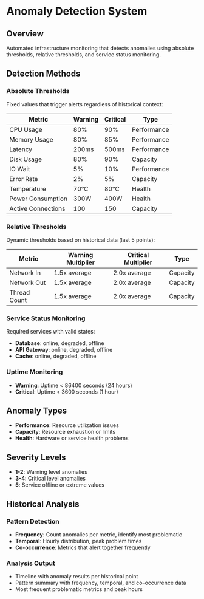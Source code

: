 # Anomaly Detection System

## Overview

Automated infrastructure monitoring that detects anomalies using absolute thresholds, relative thresholds, and service status monitoring.

## Detection Methods

### Absolute Thresholds
Fixed values that trigger alerts regardless of historical context:

| Metric | Warning | Critical | Type |
|--------|---------|----------|------|
| CPU Usage | 80% | 90% | Performance |
| Memory Usage | 80% | 85% | Performance |
| Latency | 200ms | 500ms | Performance |
| Disk Usage | 80% | 90% | Capacity |
| IO Wait | 5% | 10% | Performance |
| Error Rate | 2% | 5% | Capacity |
| Temperature | 70°C | 80°C | Health |
| Power Consumption | 300W | 400W | Health |
| Active Connections | 100 | 150 | Capacity |

### Relative Thresholds
Dynamic thresholds based on historical data (last 5 points):

| Metric | Warning Multiplier | Critical Multiplier | Type |
|--------|-------------------|-------------------|------|
| Network In | 1.5x average | 2.0x average | Capacity |
| Network Out | 1.5x average | 2.0x average | Capacity |
| Thread Count | 1.5x average | 2.0x average | Capacity |

### Service Status Monitoring
Required services with valid states:
- **Database**: online, degraded, offline
- **API Gateway**: online, degraded, offline  
- **Cache**: online, degraded, offline

### Uptime Monitoring
- **Warning**: Uptime < 86400 seconds (24 hours)
- **Critical**: Uptime < 3600 seconds (1 hour)

## Anomaly Types

- **Performance**: Resource utilization issues
- **Capacity**: Resource exhaustion or limits
- **Health**: Hardware or service health problems

## Severity Levels

- **1-2**: Warning level anomalies
- **3-4**: Critical level anomalies  
- **5**: Service offline or extreme values

## Historical Analysis

### Pattern Detection
- **Frequency**: Count anomalies per metric, identify most problematic
- **Temporal**: Hourly distribution, peak problem times
- **Co-occurrence**: Metrics that alert together frequently

### Analysis Output
- Timeline with anomaly results per historical point
- Pattern summary with frequency, temporal, and co-occurrence data
- Most frequent problematic metrics and peak hours 